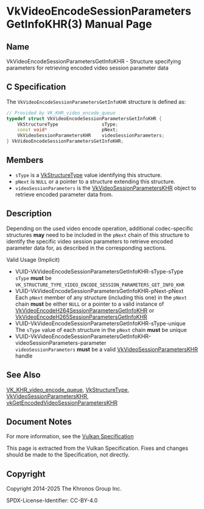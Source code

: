 # VkVideoEncodeSessionParametersGetInfoKHR(3) Manual Page

## Name

VkVideoEncodeSessionParametersGetInfoKHR - Structure specifying parameters for retrieving encoded video session parameter data



## [](#_c_specification)C Specification

The `VkVideoEncodeSessionParametersGetInfoKHR` structure is defined as:

```c++
// Provided by VK_KHR_video_encode_queue
typedef struct VkVideoEncodeSessionParametersGetInfoKHR {
    VkStructureType                sType;
    const void*                    pNext;
    VkVideoSessionParametersKHR    videoSessionParameters;
} VkVideoEncodeSessionParametersGetInfoKHR;
```

## [](#_members)Members

- `sType` is a [VkStructureType](https://registry.khronos.org/vulkan/specs/latest/man/html/VkStructureType.html) value identifying this structure.
- `pNext` is `NULL` or a pointer to a structure extending this structure.
- `videoSessionParameters` is the [VkVideoSessionParametersKHR](https://registry.khronos.org/vulkan/specs/latest/man/html/VkVideoSessionParametersKHR.html) object to retrieve encoded parameter data from.

## [](#_description)Description

Depending on the used video encode operation, additional codec-specific structures **may** need to be included in the `pNext` chain of this structure to identify the specific video session parameters to retrieve encoded parameter data for, as described in the corresponding sections.

Valid Usage (Implicit)

- [](#VUID-VkVideoEncodeSessionParametersGetInfoKHR-sType-sType)VUID-VkVideoEncodeSessionParametersGetInfoKHR-sType-sType  
  `sType` **must** be `VK_STRUCTURE_TYPE_VIDEO_ENCODE_SESSION_PARAMETERS_GET_INFO_KHR`
- [](#VUID-VkVideoEncodeSessionParametersGetInfoKHR-pNext-pNext)VUID-VkVideoEncodeSessionParametersGetInfoKHR-pNext-pNext  
  Each `pNext` member of any structure (including this one) in the `pNext` chain **must** be either `NULL` or a pointer to a valid instance of [VkVideoEncodeH264SessionParametersGetInfoKHR](https://registry.khronos.org/vulkan/specs/latest/man/html/VkVideoEncodeH264SessionParametersGetInfoKHR.html) or [VkVideoEncodeH265SessionParametersGetInfoKHR](https://registry.khronos.org/vulkan/specs/latest/man/html/VkVideoEncodeH265SessionParametersGetInfoKHR.html)
- [](#VUID-VkVideoEncodeSessionParametersGetInfoKHR-sType-unique)VUID-VkVideoEncodeSessionParametersGetInfoKHR-sType-unique  
  The `sType` value of each structure in the `pNext` chain **must** be unique
- [](#VUID-VkVideoEncodeSessionParametersGetInfoKHR-videoSessionParameters-parameter)VUID-VkVideoEncodeSessionParametersGetInfoKHR-videoSessionParameters-parameter  
  `videoSessionParameters` **must** be a valid [VkVideoSessionParametersKHR](https://registry.khronos.org/vulkan/specs/latest/man/html/VkVideoSessionParametersKHR.html) handle

## [](#_see_also)See Also

[VK\_KHR\_video\_encode\_queue](https://registry.khronos.org/vulkan/specs/latest/man/html/VK_KHR_video_encode_queue.html), [VkStructureType](https://registry.khronos.org/vulkan/specs/latest/man/html/VkStructureType.html), [VkVideoSessionParametersKHR](https://registry.khronos.org/vulkan/specs/latest/man/html/VkVideoSessionParametersKHR.html), [vkGetEncodedVideoSessionParametersKHR](https://registry.khronos.org/vulkan/specs/latest/man/html/vkGetEncodedVideoSessionParametersKHR.html)

## [](#_document_notes)Document Notes

For more information, see the [Vulkan Specification](https://registry.khronos.org/vulkan/specs/latest/html/vkspec.html#VkVideoEncodeSessionParametersGetInfoKHR)

This page is extracted from the Vulkan Specification. Fixes and changes should be made to the Specification, not directly.

## [](#_copyright)Copyright

Copyright 2014-2025 The Khronos Group Inc.

SPDX-License-Identifier: CC-BY-4.0